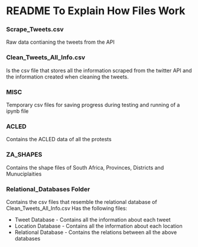 # README To Explain How Files Work

### Scrape_Tweets.csv
Raw data contianing the tweets from the API

### Clean_Tweets_All_Info.csv 
Is the csv file that stores all the information scraped from the twitter API and the information created when cleaning the tweets. 

### MISC 
Temporary csv files for saving progress during testing and running of a ipynb file

### ACLED
Contains the ACLED data of all the protests

### ZA_SHAPES
Contains the shape files of South Africa, Provinces, Districts and Munuciplaities

### Relational_Databases Folder
Contains the csv files that resemble the relational database of Clean_Tweets_All_Info.csv 
Has the following files:
* Tweet Database - Contains all the information about each tweet
* Location Database - Contains all the information about each location
* Relational Database - Contains the relations between all the above databases

